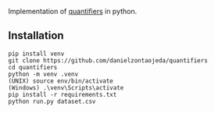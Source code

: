 Implementation of [quantifiers](https://www.researchgate.net/publication/242222834_Quantifying_Counts_Costs_and_Trends_Accurately_via_Machine_Learning) in python.

## Installation

```
pip install venv
git clone https://github.com/danielzontaojeda/quantifiers
cd quantifiers
python -m venv .venv
(UNIX) source env/bin/activate 
(Windows) .\venv\Scripts\activate 
pip install -r requirements.txt
python run.py dataset.csv
```